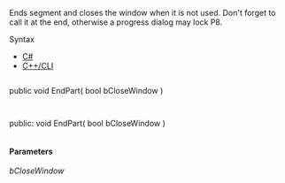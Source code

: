 Ends segment and closes the window when it is not used. Don't forget to call it at the end, otherwise a progress dialog may lock P8.

Syntax

* [C#](#i-syntax-CS)
* [C++/CLI](#i-syntax-CPP2005)

```
```
public void EndPart( 
   bool bCloseWindow
)
```
```

```
```
public:
void EndPart( 
   bool bCloseWindow
)
```
```

#### Parameters

*bCloseWindow*


